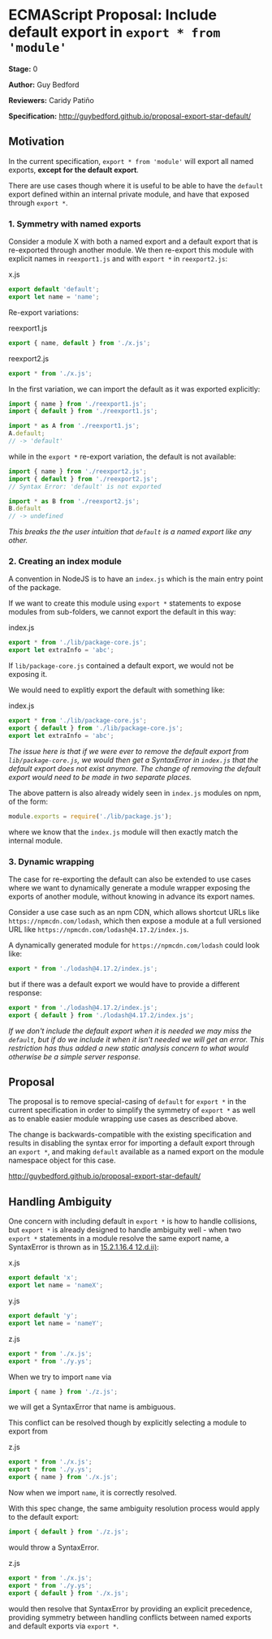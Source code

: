 # ECMAScript Proposal: Include default export in `export * from 'module'`

**Stage:** 0

**Author:** Guy Bedford

**Reviewers:** Caridy Patiño

**Specification:** http://guybedford.github.io/proposal-export-star-default/

## Motivation

In the current specification, `export * from 'module'` will export all named exports, **except for
the default export**.

There are use cases though where it is useful to be able to have the `default` export defined within
an internal private module, and have that exposed through `export *`.

### 1. Symmetry with named exports

Consider a module X with both a named export and a default export that is re-exported through another module.
We then re-export this module with explicit names in `reexport1.js` and with `export *` in `reexport2.js`:

x.js
```javascript
export default 'default';
export let name = 'name';
```

Re-export variations:

reexport1.js
```javascript
export { name, default } from './x.js';
```

reexport2.js
```javascript
export * from './x.js';
```

In the first variation, we can import the default as it was exported explicitly:

```javascript
import { name } from './reexport1.js';
import { default } from './reexport1.js';

import * as A from './reexport1.js';
A.default;
// -> 'default'
```

while in the `export *` re-export variation, the default is not available:

```javascript
import { name } from './reexport2.js';
import { default } from './reexport2.js';
// Syntax Error: 'default' is not exported

import * as B from './reexport2.js';
B.default
// -> undefined
```

_This breaks the the user intuition that `default` is a named export like any other._

### 2. Creating an index module

A convention in NodeJS is to have an `index.js` which is the main entry point of the package.

If we want to create this module using `export *` statements to expose modules from sub-folders, we
cannot export the default in this way:

index.js
```javascript
export * from './lib/package-core.js';
export let extraInfo = 'abc';
```

If `lib/package-core.js` contained a default export, we would not be exposing it.

We would need to explitly export the default with something like:

index.js
```javascript
export * from './lib/package-core.js';
export { default } from './lib/package-core.js';
export let extraInfo = 'abc';
```

_The issue here is that if we were ever to remove the default export from
`lib/package-core.js`, we would then get a SyntaxError in `index.js` that the
default export does not exist anymore. The change of removing the default export
would need to be made in two separate places._

The above pattern is also already widely seen in `index.js` modules on npm, of the form:

```javascript
module.exports = require('./lib/package.js');
```

where we know that the `index.js` module will then exactly match the internal module.

### 3. Dynamic wrapping

The case for re-exporting the default can also be extended to use cases where we want to dynamically
generate a module wrapper exposing the exports of another module, without knowing in advance its export names.

Consider a use case such as an npm CDN, which allows shortcut URLs like `https://npmcdn.com/lodash`,
which then expose a module at a full versioned URL like `https://npmcdn.com/lodash@4.17.2/index.js`.

A dynamically generated module for `https://npmcdn.com/lodash` could look like:

```javascript
export * from './lodash@4.17.2/index.js';
```

but if there was a default export we would have to provide a different response:

```javascript
export * from './lodash@4.17.2/index.js';
export { default } from './lodash@4.17.2/index.js';
```

_If we don't include the default export when it is needed we may miss the `default`, but if do we include
it when it isn't needed we will get an error. This restriction has thus added a new static analysis
concern to what would otherwise be a simple server response._

## Proposal

The proposal is to remove special-casing of `default` for `export *` in the current specification
in order to simplify the symmetry of `export *` as well as to enable easier module wrapping use cases as described above.

The change is backwards-compatible with the existing specification and results in disabling the syntax error for importing
a default export through an `export *`, and making `default` available as a named export on the module namespace object for this case.

http://guybedford.github.io/proposal-export-star-default/

## Handling Ambiguity

One concern with including default in `export *` is how to handle collisions, but `export *`
is already designed to handle ambiguity well - when two `export *` statements in a module resolve the
same export name, a SyntaxError is thrown as in [15.2.1.16.4 12.d.ii)](https://tc39.github.io/ecma262/#sec-moduledeclarationinstantiation):

  x.js
  ```javascript
  export default 'x';
  export let name = 'nameX';
  ```

  y.js
  ```javascript
  export default 'y';
  export let name = 'nameY';
  ```

  z.js
  ```javascript
  export * from './x.js';
  export * from './y.ys';
  ```

When we try to import `name` via

  ```javascript
  import { name } from './z.js';
  ```

we will get a SyntaxError that name is ambiguous.

This conflict can be resolved though by explicitly selecting a module to export from

  z.js
  ```javascript
  export * from './x.js';
  export * from './y.ys';
  export { name } from './x.js';
  ```

Now when we import `name`, it is correctly resolved.

With this spec change, the same ambiguity resolution process would apply to the default export:

  ```javascript
  import { default } from './z.js';
  ```

would throw a SyntaxError.

  z.js
  ```javascript
  export * from './x.js';
  export * from './y.ys';
  export { default } from './x.js';
  ```

would then resolve that SyntaxError by providing an explicit precedence, providing symmetry between handling conflicts between named exports
and default exports via `export *`.
